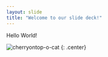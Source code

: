 ```yaml
---
layout: slide
title: "Welcome to our slide deck!"
---
```


Hello World!

![cherryontop-o-cat](https://octodex.github.com/images/cherryontop-o-cat.png)
{: .center}
